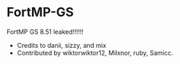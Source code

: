 # FortMP-GS
FortMP GS 8.51 leaked!!!!!!
- Credits to danii, sizzy, and mix
- Contributed by wiktorwiktor12, Milxnor, ruby, Samicc.
